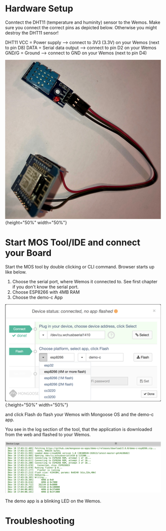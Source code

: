 # Hardware Setup
Conntect the DHT11 (temperature and huminity) sensor to the Wemos. Make sure you connect the correct pins as depicted below. Otherwise you might destroy the DHT11 sensor!

DHT11
VCC = Power supply --> connect to 3V3 (3.3V) on your Wemos (next to pin D8)
DATA = Serial data output --> connect to pin D2 on your Wemos
GND/G = Ground --> connect to GND on your Wemos (next to pin D4)

![Connecting DHT11 to Wemos](https://github.com/cschnidr/iot-hackathon-v2/blob/master/images/2-hwsetup-1.jpg){height="50%" width="50%"}


# Start MOS Tool/IDE and connect your Board
Start the MOS tool by double clicking or CLI command. Browser starts up like below.
1. Choose the serial port, where Wemos it connected to. See first chapter if you don't know the serial port.
2. Choose ESP8266 with 4MB RAM
3. Choose the demo-c App

![alt text](https://github.com/cschnidr/iot-hackathon-v2/blob/master/images/2-mongooseos-1.png "Connecting to the board"){:height="50%" width="50%"}

and click Flash do flash your Wemos with Mongoose OS and the demo-c app.

You see in the log section of the tool, that the application is downloaded from the web and flashed to your Wemos.

![alt text](https://github.com/cschnidr/iot-hackathon-v2/blob/master/images/2-mongooseos-2.png "Log while flashing")

The demo app is a blinking LED on the Wemos.


# Troubleshooting
